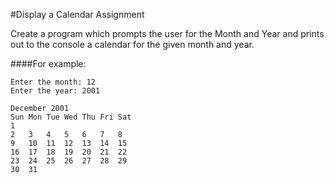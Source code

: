 #Display a Calendar Assignment
<!-- djw:done -->
Create a program which prompts the user for the Month and Year and prints out to the console a calendar for the given month and year.

####For example:
```
Enter the month: 12
Enter the year: 2001

December 2001
Sun	Mon	Tue	Wed	Thu	Fri	Sat
1
2	3	4	5	6	7	8
9	10	11	12	13	14	15
16	17	18	19	20	21	22
23	24	25	26	27	28	29
30	31					
```